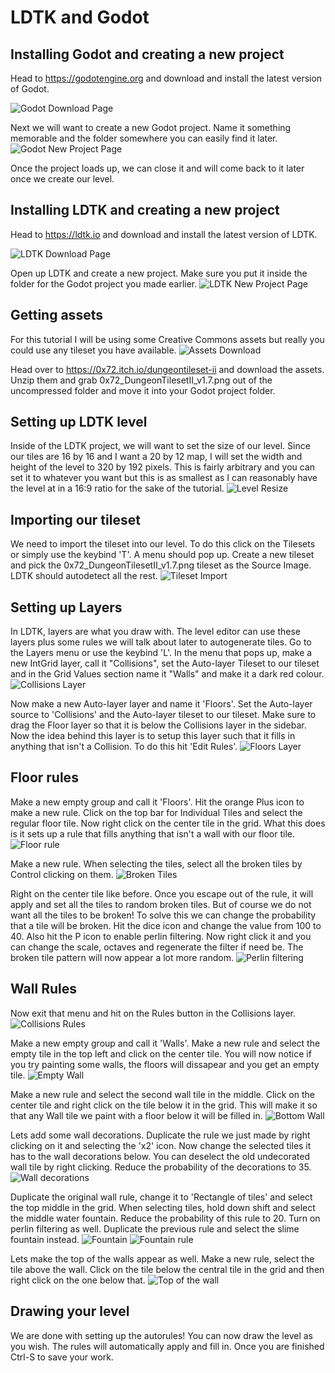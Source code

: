 # LDTK and Godot

## Installing Godot and creating a new project
Head to https://godotengine.org and download and install the latest version of
Godot.

![Godot Download Page](./screenshots/godotdownload.png)

Next we will want to create a new Godot project. Name it something memorable and
the folder somewhere you can easily find it later.
![Godot New Project Page](./screenshots/godotnewproject.png)

Once the project loads up, we can close it and will come back to it later once
we create our level.

## Installing LDTK and creating a new project
Head to https://ldtk.io and download and install the latest version of LDTK.

![LDTK Download Page](./screenshots/ldtkdownload.png)

Open up LDTK and create a new project. Make sure you put it inside the folder
for the Godot project you made earlier.
![LDTK New Project Page](./screenshots/ldtknewproject.png)

## Getting assets
For this tutorial I will be using some Creative Commons assets but really you
could use any tileset you have available.
![Assets Download](./screenshots/assets.png)

Head over to https://0x72.itch.io/dungeontileset-ii and download the assets.
Unzip them and grab 0x72_DungeonTilesetII_v1.7.png out of the uncompressed
folder and move it into your Godot project folder.

## Setting up LDTK level
Inside of the LDTK project, we will want to set the size of our level. Since our
tiles are 16 by 16 and I want a 20 by 12 map, I will set the width and height of
the level to 320 by 192 pixels. This is fairly arbitrary and you can set it to
whatever you want but this is as smallest as I can reasonably have the level at
in a 16:9 ratio for the sake of the tutorial.
![Level Resize](./screenshots/resizelevel.png)

## Importing our tileset
We need to import the tileset into our level. To do this click on the Tilesets
or simply use the keybind 'T'. A menu should pop up. Create a new tileset and
pick the 0x72_DungeonTilesetII_v1.7.png tileset as the Source Image. LDTK should
autodetect all the rest.
![Tileset Import](./screenshots/tilesetimport.png)

## Setting up Layers
In LDTK, layers are what you draw with. The level editor can use these layers
plus some rules we will talk about later to autogenerate tiles. Go to the Layers
menu or use the keybind 'L'. In the menu that pops up, make a new IntGrid layer,
call it "Collisions", set the Auto-layer Tileset to our tileset and in the Grid
Values section name it "Walls" and make it a dark red colour.
![Collisions Layer](./screenshots/collisionslayer.png)

Now make a new Auto-layer layer and name it 'Floors'. Set the Auto-layer source
to 'Collisions' and the Auto-layer tileset to our tileset. Make sure to drag the
Floor layer so that it is below the Collisions layer in the sidebar. Now the
idea behind this layer is to setup this layer such that it fills in anything
that isn't a Collision. To do this hit 'Edit Rules'.
![Floors Layer](./screenshots/floorslayer.png)

## Floor rules
Make a new empty group and call it 'Floors'. Hit the orange Plus icon to make a
new rule. Click on the top bar for Individual Tiles and select the regular floor
tile. Now right click on the center tile in the grid. What this does is it sets
up a rule that fills anything that isn't a wall with our floor tile.
![Floor rule](./screenshots/floorrule.png)

Make a new rule. When selecting the tiles, select all the broken tiles by
Control clicking on them. 
![Broken Tiles](./screenshots/brokentiles.png)

Right on the center tile like before. Once you escape out of the rule, it will
apply and set all the tiles to random broken tiles. But of course we do not want
all the tiles to be broken! To solve this we can change the probability that a
tile will be broken. Hit the dice icon and change the value from 100 to 40. Also
hit the P icon to enable perlin filtering. Now right click it and you can change
the scale, octaves and regenerate the filter if need be. The broken tile pattern
will now appear a lot more random.
![Perlin filtering](./screenshots/perlinnoise.png)

## Wall Rules
Now exit that menu and hit on the Rules button in the Collisions layer.
![Collisions Rules](./screenshots/collisionsrules.png)

Make a new empty group and call it 'Walls'. Make a new rule and select the empty
tile in the top left and click on the center tile. You will now notice if you
try painting some walls, the floors will dissapear and you get an empty tile.
![Empty Wall](./screenshots/emptywall.png)

Make a new rule and select the second wall tile in the middle. Click on the
center tile and right click on the tile below it in the grid. This will make it
so that any Wall tile we paint with a floor below it will be filled in.
![Bottom Wall](./screenshots/bottomwall.png)

Lets add some wall decorations. Duplicate the rule we just made by right
clicking on it and selecting the 'x2' icon. Now change the selected tiles it
has to the wall decorations below. You can deselect the old undecorated wall
tile by right clicking. Reduce the probability of the decorations to 35.
![Wall decorations](./screenshots/walldecorations.png)

Duplicate the original wall rule, change it to 'Rectangle of tiles' and select
the top middle in the grid. When selecting tiles, hold down shift and select the
middle water fountain. Reduce the probability of this rule to 20. Turn on perlin
filtering as well. Duplicate the previous rule and select the slime fountain instead.
![Fountain](./screenshots/fountain.png)
![Fountain rule](./screenshots/fountainrule.png)

Lets make the top of the walls appear as well. Make a new rule, select the tile
above the wall. Click on the tile below the central tile in the grid and then
right click on the one below that.
![Top of the wall](./screenshots/topofwall.png)

## Drawing your level
We are done with setting up the autorules! You can now draw the level as you
wish. The rules will automatically apply and fill in. Once you are finished
Ctrl-S to save your work.
